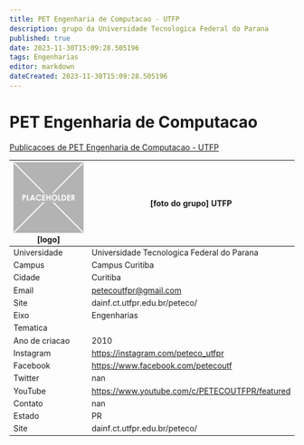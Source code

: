 ```yaml
---
title: PET Engenharia de Computacao - UTFP
description: grupo da Universidade Tecnologica Federal do Parana
published: true
date: 2023-11-30T15:09:28.505196
tags: Engenharias
editor: markdown
dateCreated: 2023-11-30T15:09:28.505196
---
```


# PET Engenharia de Computacao

[Publicacoes de PET Engenharia de Computacao - UTFP](/atividade/92PETEngenhariadeComputacaoUTFP/feed.md)

| ![placeholder.png](/placeholder.png) [logo] | [foto do grupo] UTFP         |
| ------------------------------------------- | ------------------------------------------------- |
| Universidade                                | Universidade Tecnologica Federal do Parana      |
| Campus                                      | Campus Curitiba            |
| Cidade                                      | Curitiba             |
| Email                                       | petecoutfpr@gmail.com             |
| Site                                        | dainf.ct.utfpr.edu.br/peteco/              |
| Eixo                                        | Engenharias              |
| Tematica                                    |           |
| Ano de criacao                              | 2010        |
| Instagram                                   | https://instagram.com/peteco_utfpr         |
| Facebook                                    | https://www.facebook.com/petecoutf          |
| Twitter                                     | nan           |
| YouTube                                     | https://www.youtube.com/c/PETECOUTFPR/featured           |
| Contato                                     | nan         |
| Estado                                      |  PR            |
| Site                                        | dainf.ct.utfpr.edu.br/peteco/ |
